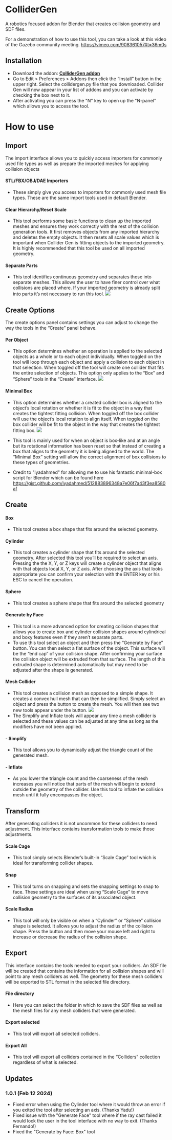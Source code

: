 # ColliderGen
A robotics focused addon for Blender that creates collision geometry and SDF files.

For a demonstration of how to use this tool, you can take a look at this video of the Gazebo community meeting.
https://vimeo.com/908361057#t=36m0s

## Installation
 - Download the addon: **[ColliderGen addon](https://github.com/cole-bsmr/collidergen/blob/main/collidergen.py)**
 - Go to Edit > Preferences > Addons then click the “Install” button in the upper right. Select the collidergen.py file that you downloaded. Collider Gen will now appear in your list of addons and you can activate by checking the box next to it.
 - After activating you can press the "N" key to open up the "N-panel" which allows you to access the tool.

# How to use

## Import
The import interface allows you to quickly access importers for commonly used file types as well as prepare the imported meshes for applying collision objects
#### STL/FBX/OBJ/DAE Importers
 - These simply give you access to importers for commonly used mesh file types. These are the same import tools used in default Blender.
#### Clear Hierarchy/Reset Scale
 - This tool performs some basic functions to clean up the imported meshes and ensures they work correctly with the rest of the collision generation tools. It first removes objects from any imported hierarchy and deletes the empty objects. It then resets all scale values which is important when Collider Gen is fitting objects to the imported geometry. It is highly recommended that this tool be used on all imported geometry.
#### Separate Parts
 - This tool identifies continuous geometry and separates those into separate meshes. This allows the user to have finer control over what collisions are placed where. If your imported geometry is already split into parts it’s not necessary to run this tool.
![](https://i.imgur.com/m6bmgMc.png)

## Create Options
The create options panel contains settings you can adjust to change the way the tools in the “Create” panel behave.
#### Per Object
 - This option determines whether an operation is applied to the selected objects as a whole or to each object individually. When toggled on the tool will loop through each object and apply a collision to each object in that selection. When toggled off the tool will create one collider that fits the entire selection of objects. This option only applies to the “Box” and “Sphere” tools in the “Create” interface.
![](https://i.imgur.com/xhE0KGM.png)
#### Minimal Box
 - This option determines whether a created collider box is aligned to the object’s local rotation or whether it is fit to the object in a way that creates the tightest fitting collision. When toggled off the box collider will use the object’s local rotation to align itself. When toggled on the box collider will be fit to the object in the way that creates the tightest fitting box.
![](https://i.imgur.com/vTnr4ON.png)

 - This tool is mainly used for when an object is box-like and at an angle but its rotational information has been reset so that instead of creating a box that aligns to the geometry it is being aligned to the world. The “Minimal Box” setting will allow the correct alignment of box collisions to these types of geometries.
 - Credit to "iyadahmed" for allowing me to use his fantastic minimal-box script for Blender which can be found here https://gist.github.com/iyadahmed/512883896348a7e06f7a43f3ea8580af

## Create
#### Box
 - This tool creates a box shape that fits around the selected geometry.
#### Cylinder
 - This tool creates a cylinder shape that fits around the selected geometry. After selected this tool you’ll be required to select an axis. Pressing the the X, Y, or Z keys will create a cylinder object that aligns with that objects local X, Y, or Z axis. After choosing the axis that looks appropriate you can confirm your selection with the ENTER key or his ESC to cancel the operation. 
#### Sphere
 - This tool creates a sphere shape that fits around the selected geometry
#### Generate by Face
 - This tool is a more advanced option for creating collision shapes that allows you to create box and cylinder collision shapes around cylindrical and boxy features even if they aren’t separate parts.
 - To use this tool select an object and then press the “Generate by Face” button. You can then select a flat surface of the object. This surface will be the “end cap” of your collision shape. After confirming your surface the collision object will be extruded from that surface. The length of this extruded shape is determined automatically but may need to be adjusted after the shape is generated.
#### Mesh Collider
 - This tool creates a collision mesh as opposed to a simple shape. It creates a convex hull mesh that can then be simplified. Simply select an object and press the button to create the mesh. You will then see two new tools appear under the button.
![](https://i.imgur.com/IJpDfwR.png)
 - The Simplify and Inflate tools will appear any time a mesh collider is selected and these values can be adjusted at any time as long as the modifiers have not been applied.
#### - Simplify
 - This tool allows you to dynamically adjust the triangle count of the generated mesh.
#### - Inflate
 - As you lower the triangle count and the coarseness of the mesh increases you will notice that parts of the mesh will begin to extend outside the geometry of the collider. Use this tool to inflate the collision mesh until it fully encompasses the object.

## Transform
After generating colliders it is not uncommon for these colliders to need adjustment. This interface contains transformation tools to make those adjustments.

#### Scale Cage
 - This tool simply selects Blender’s built-in “Scale Cage” tool which is ideal for transforming collider shapes.
#### Snap
 - This tool turns on snapping and sets the snapping settings to snap to face. These settings are ideal when using “Scale Cage” to move collision geometry to the surfaces of its associated object.
#### Scale Radius
 - This tool will only be visible on when a “Cylinder” or “Sphere” collision shape is selected. It allows you to adjust the radius of the collision shape. Press the button and then move your mouse left and right to increase or decrease the radius of the collision shape.

## Export
This interface contains the tools needed to export your colliders. An SDF file will be created that contains the information for all collision shapes and will point to any mesh colliders as well. The geometry for these mesh colliders will be exported to STL format in the selected file directory.
#### File directory
 - Here you can select the folder in which to save the SDF files as well as the mesh files for any mesh colliders that were generated.
#### Export selected
 - This tool will export all selected colliders.
#### Export All
 - This tool will export all colliders contained in the “Colliders” collection regardless of what is selected.

## Updates
### 1.0.1 (Feb 12 2024)
 - Fixed error when using the Cylinder tool where it would throw an error if you exited the tool after selecting an axis. (Thanks Yadu!)
 - Fixed issue with the "Generate Face" tool where if the ray cast failed it would lock the user in the tool interface with no way to exit. (Thanks Fernando!)
 - Fixed the "Generate by Face: Box" tool 
